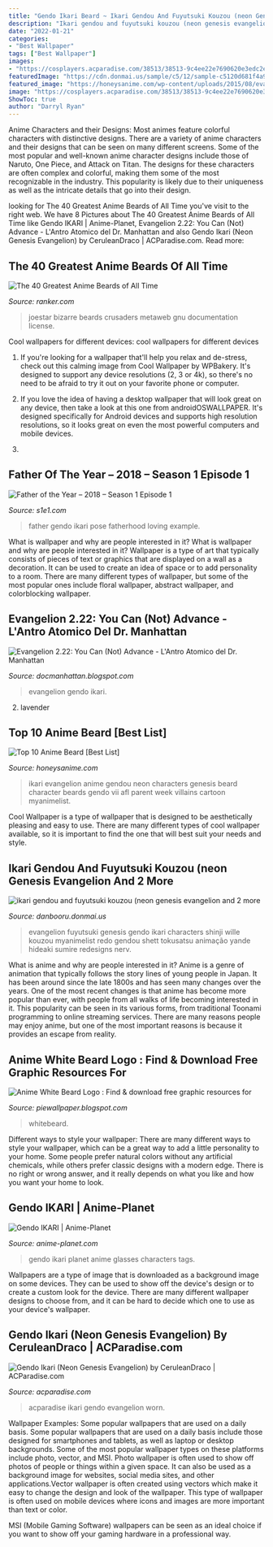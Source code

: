 ```yaml
---
title: "Gendo Ikari Beard ~ Ikari Gendou And Fuyutsuki Kouzou (neon Genesis Evangelion And 2 More"
description: "Ikari gendou and fuyutsuki kouzou (neon genesis evangelion and 2 more"
date: "2022-01-21"
categories:
- "Best Wallpaper"
tags: ["Best Wallpaper"]
images:
- "https://cosplayers.acparadise.com/38513/38513-9c4ee22e7690620e3edc2ec701fed799.jpg"
featuredImage: "https://cdn.donmai.us/sample/c5/12/sample-c5120d681f4a9fa7f806b4c09371cb8a.jpg"
featured_image: "https://honeysanime.com/wp-content/uploads/2015/08/evangelion-gendou-ikari.jpg"
image: "https://cosplayers.acparadise.com/38513/38513-9c4ee22e7690620e3edc2ec701fed799.jpg"
ShowToc: true
author: "Darryl Ryan"
---
```



Anime Characters and their Designs: Most animes feature colorful characters with distinctive designs.
There are a variety of anime characters and their designs that can be seen on many different screens. Some of the most popular and well-known anime character designs include those of Naruto, One Piece, and Attack on Titan. The designs for these characters are often complex and colorful, making them some of the most recognizable in the industry. This popularity is likely due to their uniqueness as well as the intricate details that go into their design.

	

		
looking for The 40 Greatest Anime Beards of All Time you've visit to the right web. We have 8 Pictures about The 40 Greatest Anime Beards of All Time like Gendo IKARI | Anime-Planet, Evangelion 2.22: You Can (Not) Advance - L&#039;Antro Atomico del Dr. Manhattan and also Gendo Ikari (Neon Genesis Evangelion) by CeruleanDraco | ACParadise.com. Read more:
		
    
## The 40 Greatest Anime Beards Of All Time

<img loading=lazy src="https://imgix.ranker.com/user_node_img/67/1323644/original/joseph-joestar-comic-book-characters-photo-u1?auto=format&amp;q=60&amp;fit=crop&amp;fm=pjpg&amp;w=650" onerror="this.onerror=null;this.src='https://tse1.mm.bing.net/th?id=OIP.47gwai6RB25DXiC2WFlQfgHaD1&amp;pid=15.1';" alt="The 40 Greatest Anime Beards of All Time">

_Source: ranker.com_

>joestar bizarre beards crusaders metaweb gnu documentation license. 

	

Cool wallpapers for different devices:
cool wallpapers for different devices 

1. If you're looking for a wallpaper that'll help you relax and de-stress, check out this calming image from Cool Wallpaper by WPBakery. It's designed to support any device resolutions (2, 3 or 4k), so there's no need to be afraid to try it out on your favorite phone or computer.

2. If you love the idea of having a desktop wallpaper that will look great on any device, then take a look at this one from androidOSWALLPAPER. It's designed specifically for Android devices and supports high resolution resolutions, so it looks great on even the most powerful computers and mobile devices.

3.

    
## Father Of The Year – 2018 – Season 1 Episode 1

<img loading=lazy src="https://i0.wp.com/www.s1e1.com/wp-content/uploads/2018/06/Gendo-Ikari-Pose.png" onerror="this.onerror=null;this.src='https://tse2.mm.bing.net/th?id=OIP.Zkporcmx2CgXOWlbOqTUxQHaEK&amp;pid=15.1';" alt="Father of the Year – 2018 – Season 1 Episode 1">

_Source: s1e1.com_

>father gendo ikari pose fatherhood loving example. 

	

What is wallpaper and why are people interested in it?
What is wallpaper and why are people interested in it?
Wallpaper is a type of art that typically consists of pieces of text or graphics that are displayed on a wall as a decoration. It can be used to create an idea of space or to add personality to a room. There are many different types of wallpaper, but some of the most popular ones include floral wallpaper, abstract wallpaper, and colorblocking wallpaper.

    
## Evangelion 2.22: You Can (Not) Advance - L&#039;Antro Atomico Del Dr. Manhattan

<img loading=lazy src="http://1.bp.blogspot.com/-nr0N-zgAy7Q/U9sl8QOtwiI/AAAAAAABB4Q/sqkiCw2vj3g/s1600/2-gendo-ikari.jpg" onerror="this.onerror=null;this.src='https://tse4.mm.bing.net/th?id=OIP.Q9Yj5XNjYYhPE4PDD4RpWAHaEJ&amp;pid=15.1';" alt="Evangelion 2.22: You Can (Not) Advance - L&#039;Antro Atomico del Dr. Manhattan">

_Source: docmanhattan.blogspot.com_

>evangelion gendo ikari. 

	

2. lavender 

    
## Top 10 Anime Beard [Best List]

<img loading=lazy src="https://honeysanime.com/wp-content/uploads/2015/08/evangelion-gendou-ikari.jpg" onerror="this.onerror=null;this.src='https://tse1.mm.bing.net/th?id=OIP.QEtfs40xoKT5Au6OqUvprgHaLh&amp;pid=15.1';" alt="Top 10 Anime Beard [Best List]">

_Source: honeysanime.com_

>ikari evangelion anime gendou neon characters genesis beard character beards gendo vii afl parent week villains cartoon myanimelist. 

	

Cool Wallpaper is a type of wallpaper that is designed to be aesthetically pleasing and easy to use. There are many different types of cool wallpaper available, so it is important to find the one that will best suit your needs and style.

    
## Ikari Gendou And Fuyutsuki Kouzou (neon Genesis Evangelion And 2 More

<img loading=lazy src="https://cdn.donmai.us/sample/c5/12/sample-c5120d681f4a9fa7f806b4c09371cb8a.jpg" onerror="this.onerror=null;this.src='https://tse1.mm.bing.net/th?id=OIP.MFt7yUOf42Xls2nFi4CEigHaK1&amp;pid=15.1';" alt="ikari gendou and fuyutsuki kouzou (neon genesis evangelion and 2 more">

_Source: danbooru.donmai.us_

>evangelion fuyutsuki genesis gendo ikari characters shinji wille kouzou myanimelist redo gendou shett tokusatsu animação yande hideaki sumire redesigns nerv. 

	

What is anime and why are people interested in it?
Anime is a genre of animation that typically follows the story lines of young people in Japan. It has been around since the late 1800s and has seen many changes over the years. One of the most recent changes is that anime has become more popular than ever, with people from all walks of life becoming interested in it. This popularity can be seen in its various forms, from traditional Toonami programming to online streaming services. There are many reasons people may enjoy anime, but one of the most important reasons is because it provides an escape from reality.

    
## Anime White Beard Logo : Find &amp; Download Free Graphic Resources For

<img loading=lazy src="https://cdn.shopify.com/s/files/1/0505/1354/3337/products/whitebeard_logo_comicsense_620x.jpg?v=1608211742" onerror="this.onerror=null;this.src='https://tse2.mm.bing.net/th?id=OIP.qYLB4V5uEKiXqv12tuYo1QHaJ4&amp;pid=15.1';" alt="Anime White Beard Logo : Find &amp; download free graphic resources for">

_Source: piewallpaper.blogspot.com_

>whitebeard. 

	

Different ways to style your wallpaper:
There are many different ways to style your wallpaper, which can be a great way to add a little personality to your home. Some people prefer natural colors without any artificial chemicals, while others prefer classic designs with a modern edge. There is no right or wrong answer, and it really depends on what you like and how you want your home to look.

    
## Gendo IKARI | Anime-Planet

<img loading=lazy src="http://www.anime-planet.com/images/characters/gendo-ikari-2675.jpg?t=1365990186" onerror="this.onerror=null;this.src='https://tse1.mm.bing.net/th?id=OIP.YlbRFB5kokn48dP6ReyrZwAAAA&amp;pid=15.1';" alt="Gendo IKARI | Anime-Planet">

_Source: anime-planet.com_

>gendo ikari planet anime glasses characters tags. 

	

Wallpapers are a type of image that is downloaded as a background image on some devices. They can be used to show off the device's design or to create a custom look for the device. There are many different wallpaper designs to choose from, and it can be hard to decide which one to use as your device's wallpaper.

    
## Gendo Ikari (Neon Genesis Evangelion) By CeruleanDraco | ACParadise.com

<img loading=lazy src="https://cosplayers.acparadise.com/38513/38513-9c4ee22e7690620e3edc2ec701fed799.jpg" onerror="this.onerror=null;this.src='https://tse2.mm.bing.net/th?id=OIP.vV1YIJofRgCzW0e5jORS7gHaE7&amp;pid=15.1';" alt="Gendo Ikari (Neon Genesis Evangelion) by CeruleanDraco | ACParadise.com">

_Source: acparadise.com_

>acparadise ikari gendo evangelion worn. 

	

Wallpaper Examples: Some popular wallpapers that are used on a daily basis.
Some popular wallpapers that are used on a daily basis include those designed for smartphones and tablets, as well as laptop or desktop backgrounds. Some of the most popular wallpaper types on these platforms include photo, vector, and MSI. 
Photo wallpaper is often used to show off photos of people or things within a given space. It can also be used as a background image for websites, social media sites, and other applications.Vector wallpaper is often created using vectors which make it easy to change the design and look of the wallpaper. This type of wallpaper is often used on mobile devices where icons and images are more important than text or color. 

MSI (Mobile Gaming Software) wallpapers can be seen as an ideal choice if you want to show off your gaming hardware in a professional way.

